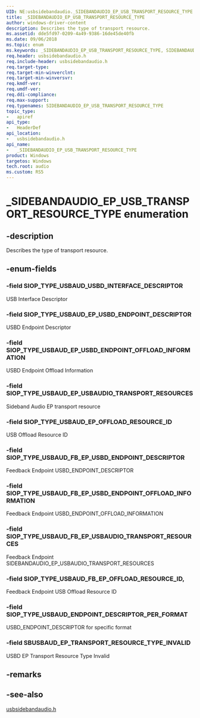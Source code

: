 ```yaml
---
UID: NE:usbsidebandaudio._SIDEBANDAUDIO_EP_USB_TRANSPORT_RESOURCE_TYPE
title: _SIDEBANDAUDIO_EP_USB_TRANSPORT_RESOURCE_TYPE
author: windows-driver-content
description: Describes the type of transport resource.
ms.assetid: dde5fd97-0209-4a49-9386-16de45de40fb
ms.date: 09/06/2018
ms.topic: enum
ms.keywords: _SIDEBANDAUDIO_EP_USB_TRANSPORT_RESOURCE_TYPE, SIDEBANDAUDIO_EP_USB_TRANSPORT_RESOURCE_TYPE, 
req.header: usbsidebandaudio.h
req.include-header: usbsidebandaudio.h
req.target-type:
req.target-min-winverclnt:
req.target-min-winversvr:
req.kmdf-ver:
req.umdf-ver:
req.ddi-compliance:
req.max-support:
req.typenames: SIDEBANDAUDIO_EP_USB_TRANSPORT_RESOURCE_TYPE
topic_type: 
-	apiref
api_type: 
-	HeaderDef
api_location: 
-	usbsidebandaudio.h
api_name: 
-	_SIDEBANDAUDIO_EP_USB_TRANSPORT_RESOURCE_TYPE
product: Windows
targetos: Windows
tech.root: audio
ms.custom: RS5
---
```


# _SIDEBANDAUDIO_EP_USB_TRANSPORT_RESOURCE_TYPE enumeration

## -description

Describes the type of transport resource.

## -enum-fields

### -field SIOP_TYPE_USBAUD_USBD_INTERFACE_DESCRIPTOR
USB Interface Descriptor


### -field SIOP_TYPE_USBAUD_EP_USBD_ENDPOINT_DESCRIPTOR 
USBD Endpoint Descriptor


### -field SIOP_TYPE_USBAUD_EP_USBD_ENDPOINT_OFFLOAD_INFORMATION 
USBD Endpoint Offload Information


### -field SIOP_TYPE_USBAUD_EP_USBAUDIO_TRANSPORT_RESOURCES
Sideband Audio EP transport resource

### -field SIOP_TYPE_USBAUD_EP_OFFLOAD_RESOURCE_ID
USB Offload Resource ID

### -field SIOP_TYPE_USBAUD_FB_EP_USBD_ENDPOINT_DESCRIPTOR
Feedback Endpoint USBD_ENDPOINT_DESCRIPTOR


### -field SIOP_TYPE_USBAUD_FB_EP_USBD_ENDPOINT_OFFLOAD_INFORMATION
Feedback Endpoint USBD_ENDPOINT_OFFLOAD_INFORMATION


### -field SIOP_TYPE_USBAUD_FB_EP_USBAUDIO_TRANSPORT_RESOURCES
Feedback Endpoint SIDEBANDAUDIO_EP_USBAUDIO_TRANSPORT_RESOURCES 

### -field SIOP_TYPE_USBAUD_FB_EP_OFFLOAD_RESOURCE_ID,
Feedback Endpoint USB Offload Resource ID


### -field SIOP_TYPE_USBAUD_ENDPOINT_DESCRIPTOR_PER_FORMAT 
USBD_ENDPOINT_DESCRIPTOR for specific format


### -field SBUSBAUD_EP_TRANSPORT_RESOURCE_TYPE_INVALID
USBD EP Transport Resource Type Invalid 


## -remarks

## -see-also
[usbsidebandaudio.h](index.md)
